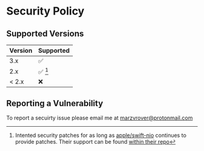 # Security Policy

## Supported Versions

| Version | Supported                                  |
| ------- | ------------------------------------------ |
| 3.x     | :white_check_mark:                         |
| 2.x     | :white_check_mark: [^swift-nio-disclaimer] |
| < 2.x   | :x:                                        |

## Reporting a Vulnerability

To report a secuirty issue please email me at [marzvrover@protonmail.com](mailto:marzvrover@protonmail.com?subject=Security%20Issue%20with%20github:swiftpackages/DotEnv)

[^swift-nio-disclaimer]: Intented security patches for as long as [apple/swift-nio](https://github.com/apple/swift-nio) continues to provide patches. Their support can be found [within their repo](https://github.com/apple/swift-nio/blob/main/SECURITY.md#versions)
